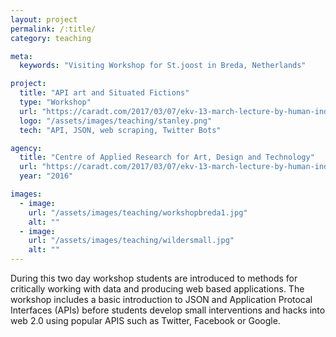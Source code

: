 ```yaml
---
layout: project
permalink: /:title/
category: teaching

meta:
  keywords: "Visiting Workshop for St.joost in Breda, Netherlands"

project:
  title: "API art and Situated Fictions"
  type: "Workshop"
  url: "https://caradt.com/2017/03/07/ekv-13-march-lecture-by-human-index/"
  logo: "/assets/images/teaching/stanley.png"
  tech: "API, JSON, web scraping, Twitter Bots"

agency:
  title: "Centre of Applied Research for Art, Design and Technology"
  url: "https://caradt.com/2017/03/07/ekv-13-march-lecture-by-human-index/"
  year: "2016"

images:
  - image:
    url: "/assets/images/teaching/workshopbreda1.jpg"
    alt: ""
  - image:
    url: "/assets/images/teaching/wildersmall.jpg"
    alt: ""
---
```

<p>During this two day workshop students are introduced to methods for critically working with data and producing web based applications. The workshop includes a basic introduction to JSON and Application Protocal Interfaces (APIs) before students develop small interventions and hacks into web 2.0 using popular APIS such as Twitter, Facebook or Google.  </p>
